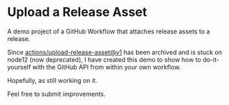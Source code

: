 # Upload a Release Asset
A demo project of a GitHub Workflow that attaches release assets to a release.

Since [actions/upload-release-asset@v1](https://github.com/actions/upload-release-asset) has been archived and is stuck on node12 (now deprecated), I have created this demo to show how to do-it-yourself with the GitHub API from within your own workflow.

Hopefully, as still working on it.

Feel free to submit improvements. 
